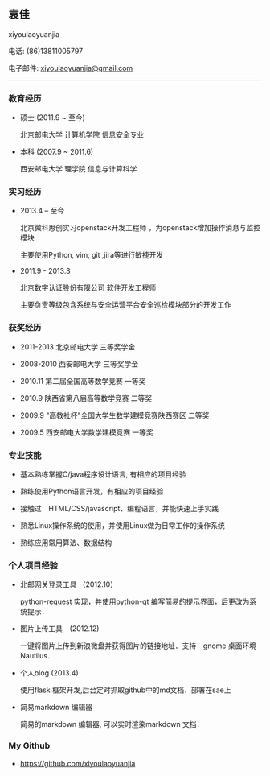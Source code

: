## 袁佳
xiyoulaoyuanjia

电话: (86)13811005797

电子邮件: xiyoulaoyuanjia@gmail.com

<hr />

### 教育经历

* 硕士 (2011.9 ~ 至今)
    
    北京邮电大学 计算机学院 信息安全专业
* 本科 (2007.9 ~ 2011.6)
    
    西安邮电大学 理学院 信息与计算科学

### 实习经历

* 2013.4 – 至今

    北京微科思创实习openstack开发工程师 ，为openstack增加操作消息与监控模块
    
    主要使用Python, vim, git ,jira等进行敏捷开发

* 2011.9 - 2013.3

    北京数字认证股份有限公司 软件开发工程师
    
    主要负责等级包含系统与安全运营平台安全巡检模块部分的开发工作


### 获奖经历

* 2011-2013    北京邮电大学                            三等奖学金

* 2008-2010    西安邮电大学                            三等奖学金

* 2010.11      第二届全国高等数学竞赛                    一等奖

* 2010.9      陕西省第八届高等数学竞赛                   二等奖

* 2009.9      "高教社杯"全国大学生数学建模竞赛陕西赛区   二等奖

* 2009.5      西安邮电大学数学建模竞赛                   一等奖


### 专业技能

* 基本熟练掌握C/java程序设计语言, 有相应的项目经验

* 熟练使用Python语言开发，有相应的项目经验

* 接触过　HTML/CSS/javascript、编程语言，并能快速上手实践

* 熟悉Linux操作系统的使用，并使用Linux做为日常工作的操作系统

* 熟练应用常用算法、数据结构

### 个人项目经验

* 北邮网关登录工具 （2012.10）
    
    python-request 实现，并使用python-qt 编写简易的提示界面，后更改为系统提示．
    
* 图片上传工具　(2012.12)
    
    一键将图片上传到新浪微盘并获得图片的链接地址．支持　gnome 桌面环境　Nautilus．

* 个人blog  (2013.4)
    
    使用flask 框架开发,后台定时抓取github中的md文档．部署在sae上
    
*  简易markdown 编辑器　

    简易的markdown 编辑器, 可以实时渲染markdown 文档．

### My Github

* https://github.com/xiyoulaoyuanjia
